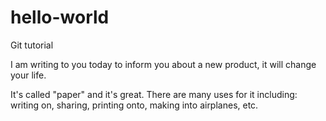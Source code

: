 # hello-world
Git tutorial

I am writing to you today to inform you about a new product, it will change your life.

It's called "paper" and it's great. There are many uses for it including: writing on, sharing, printing onto, making into airplanes, etc.
